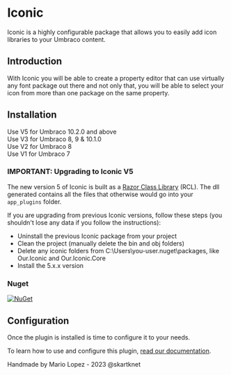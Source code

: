 # Iconic
Iconic is a highly configurable package that allows you to easily add icon libraries to your Umbraco content.

## Introduction
With Iconic you will be able to create a property editor that can use virtually any font package out there and not only that, you will  be able to select your icon from more than one package on the same property.

## Installation

Use V5 for Umbraco 10.2.0 and above\
Use V3 for Umbraco 8, 9 & 10.1.0\
Use V2 for Umbraco 8\
Use V1 for Umbraco 7

### IMPORTANT: Upgrading to Iconic V5
The new version 5 of Iconic is built as a <a href="https://learn.microsoft.com/en-us/aspnet/core/razor-pages/ui-class?view=aspnetcore-6.0&tabs=visual-studio" target="_blank">Razor Class Library</a> (RCL). The dll generated contains all the files that otherwise would go into your `app_plugins` folder.

If you are upgrading from previous Iconic versions, follow these steps (you shouldn't lose any data if you follow the instructions):
- Uninstall the previous Iconic package from your project
- Clean the project (manually delete the bin and obj folders)
- Delete any iconic folders from C:\Users\you-user\.nuget\packages, like Our.Iconic and Our.Iconic.Core
- Install the 5.x.x version

### Nuget
[![NuGet](https://buildstats.info/nuget/Our.Iconic)](https://www.nuget.org/packages/Our.Iconic/)



## Configuration
Once the plugin is installed is time to configure it to your needs.

To learn how to use and configure this plugin, [read our documentation](Documentation).

Handmade by Mario Lopez - 2023 @skartknet

